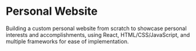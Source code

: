 # Personal Website


Building a custom personal website from scratch to showcase personal interests and accomplishments, using React, HTML/CSS/JavaScript, and multiple frameworks for ease of implementation.
